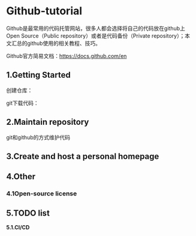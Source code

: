 # Github-tutorial

Github是最常用的代码托管网站，很多人都会选择将自己的代码放在github上Open Source（Public repository）或者是代码备份（Private repository）；本文汇总的github使用的相关教程、技巧。

Github官方简易文档：https://docs.github.com/en

## 1.Getting Started

创建仓库：

git下载代码：

## 2.Maintain repository

git和github的方式维护代码

## 3.Create and host a personal homepage

## 4.Other

### 4.1Open-source license

## 5.TODO list

**5.1.CI/CD**